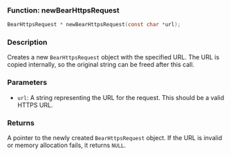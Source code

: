 
### Function: newBearHttpsRequest
```c
BearHttpsRequest * newBearHttpsRequest(const char *url);
```
### Description
Creates a new `BearHttpsRequest` object with the specified URL. The URL is copied internally, so the original string can be freed after this call.
### Parameters
- `url`: A string representing the URL for the request. This should be a valid HTTPS URL.

### Returns
A pointer to the newly created `BearHttpsRequest` object. If the URL is invalid or memory allocation fails, it returns `NULL`.
